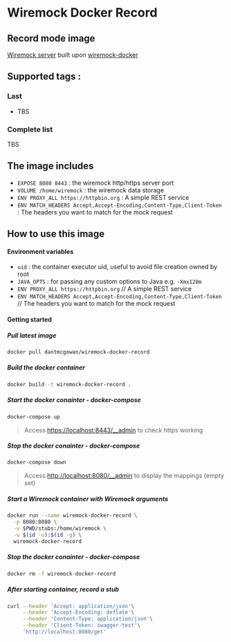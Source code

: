 # Wiremock Docker Record
 
## Record mode image
 [Wiremock server](http://wiremock.org) built upon [wiremock-docker](https://github.com/rodolpheche/wiremock-docker)

## Supported tags :

### Last

- TBS

### Complete list

TBS

## The image includes

- `EXPOSE 8080 8443` : the wiremock http/https server port
- `VOLUME /home/wiremock` : the wiremock data storage
- `ENV PROXY_ALL https://httpbin.org` : A simple REST service
- `ENV MATCH_HEADERS Accept,Accept-Encoding,Content-Type,Client-Token` : The headers you want to match for the mock request 

## How to use this image

#### Environment variables

- `uid` : the container executor uid, useful to avoid file creation owned by root
- `JAVA_OPTS` : for passing any custom options to Java e.g. `-Xmx128m`
- `ENV PROXY_ALL https://httpbin.org` // A simple REST service
- `ENV MATCH_HEADERS Accept,Accept-Encoding,Content-Type,Client-Token` // The headers you want to match for the mock request 

#### Getting started

##### Pull latest image

```sh
docker pull dantmcgowan/wiremock-docker-record
```

##### Build the docker container

```sh
docker build -t wiremock-docker-record .
```
##### Start the docker conainter - docker-compose

```sh
docker-compose up
```
> Access [https://localhost:8443/__admin](https://localhost:8443/__admin) to check https working

##### Stop the docker conainter - docker-compose

```sh
docker-compose down
```

> Access [http://localhost:8080/__admin](http://localhost:8080/__admin) to display the mappings (empty set)

##### Start a Wiremock container with Wiremock arguments

```sh
docker run --name wiremock-docker-record \
  -p 8080:8080 \
  -v $PWD/stubs:/home/wiremock \
  -u $(id -u):$(id -g) \
  wiremock-docker-record
```

##### Stop the docker conainter - docker-compose

```sh
docker rm -f wiremock-docker-record
```

##### After starting container, record a stub

```sh
curl --header 'Accept: application/json'\
     --header 'Accept-Encoding: deflate'\
     --header 'Content-Type: application/json'\
     --header 'Client-Token: swagger-test'\
     'http://localhost:8080/get'  
```


